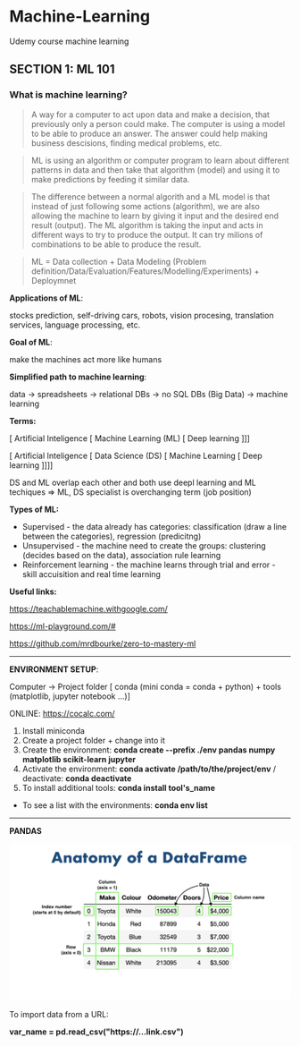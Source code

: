 # Machine-Learning
Udemy course machine learning 

## SECTION 1: ML 101

### What is machine learning?

> A way for a computer to act upon data and make a decision, that previously only a person could make.
> The computer is using a model to be able to produce an answer. 
> The answer could help making business descisions, finding medical problems, etc.

> ML is using an algorithm or computer program to learn about different patterns in data and then take that algorithm (model) and using it to make predictions by feeding it similar data.

> The difference between a normal algorith and a ML model is that instead of just following some actions (algorithm), we are also allowing the machine to learn by giving it input and the desired end result (output). 
> The ML algorithm is taking the input and acts in different ways to try to produce the output. 
> It can try milions of combinations to be able to produce the result.

> ML = Data collection + Data Modeling (Problem definition/Data/Evaluation/Features/Modelling/Experiments) + Deploymnet

**Applications of ML**: 

stocks prediction, self-driving cars, robots, vision procesing, translation services, language processing, etc.

**Goal of ML**: 

make the machines act more like humans

**Simplified path to machine learning**: 

data -> spreadsheets -> relational DBs -> no SQL DBs (Big Data) -> machine learning

**Terms:**

[ Artificial Inteligence [ Machine Learning (ML) [ Deep learning ]]]

[ Artificial Inteligence [ Data Science (DS) [ Machine Learning [ Deep learning ]]]]

DS and ML overlap each other and both use deepl learning and ML techiques => ML, DS specialist is overchanging term (job position)

**Types of ML:**

 - Supervised - the data already has categories: classification (draw a line between the categories), regression (predicitng)
 - Unsupervised - the machine need to create the groups: clustering (decides based on the data), association rule learning
 - Reinforcement learning - the machine learns through trial and error - skill accuisition and real time learning

**Useful links:**

https://teachablemachine.withgoogle.com/

https://ml-playground.com/#

https://github.com/mrdbourke/zero-to-mastery-ml

---
**ENVIRONMENT SETUP**:

Computer -> Project folder [ conda (mini conda = conda + python) + tools (matplotlib, jupyter notebook ...)]

ONLINE: https://cocalc.com/

1. Install miniconda
2. Create a project folder + change into it
3. Create the environment: **conda create --prefix ./env pandas numpy matplotlib scikit-learn jupyter**
4. Activate the environment: **conda activate /path/to/the/project/env** / deactivate: **conda deactivate**
5. To install additional tools: **conda install tool's_name** 
+ To see a list with the environments: **conda env list**
---
**PANDAS**

![Pandas anathomy](https://github.com/dppeykov/Machine-Learning/blob/master/pandas-anatomy-of-a-dataframe.png)

To import data from a URL: 

**var_name = pd.read_csv("https://...link.csv")**
